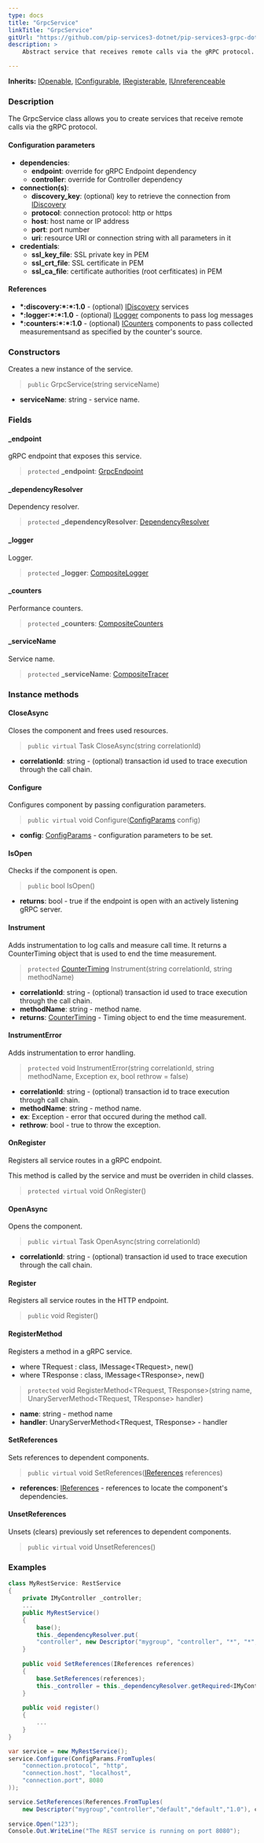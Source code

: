 ```yaml
---
type: docs
title: "GrpcService"
linkTitle: "GrpcService"
gitUrl: "https://github.com/pip-services3-dotnet/pip-services3-grpc-dotnet"
description: > 
    Abstract service that receives remote calls via the gRPC protocol.

---
```


**Inherits:** [IOpenable](../../../commons/run/iopenable), [IConfigurable](../../../commons/config/iconfigurable), [IRegisterable](../iregisterable), [IUnreferenceable](../../../commons/refer/iunreferenceable)


### Description

The GrpcService class allows you to create services that receive remote calls via the gRPC protocol.

#### Configuration parameters
- **dependencies**:   
    - **endpoint**: override for gRPC Endpoint dependency    
    - **controller**: override for Controller dependency    
- **connection(s)**:    
    - **discovery_key**: (optional) key to retrieve the connection from [IDiscovery](../../../components/connect/idiscovery)    
    - **protocol**: connection protocol: http or https    
    - **host**: host name or IP address    
    - **port**: port number   
    - **uri**: resource URI or connection string with all parameters in it    
- **credentials**:   
    - **ssl_key_file**: SSL private key in PEM    
    - **ssl_crt_file**: SSL certificate in PEM    
    - **ssl_ca_file**: certificate authorities (root cerfiticates) in PEM    
 
#### References

- **\*:discovery:\*:\*:1.0** - (optional) [IDiscovery](../../../components/connect/idiscovery) services
- **\*:logger:\*:\*:1.0** - (optional) [ILogger](../../../components/log/ilogger) components to pass log messages
- **\*:counters:\*:\*:1.0** - (optional) [ICounters](../../../components/count/icounters) components to pass collected measurementsand as specified by the counter's source.


### Constructors

Creates a new instance of the service.

> `public` GrpcService(string serviceName)

- **serviceName**: string - service name.


### Fields

<span class="hide-title-link">

#### _endpoint
gRPC endpoint that exposes this service.
> `protected` **_endpoint**: [GrpcEndpoint](../grpc_endpoint)

#### _dependencyResolver
Dependency resolver.
> `protected` **_dependencyResolver**: [DependencyResolver](../../../commons/refer/dependency_resolver)

#### _logger
Logger.
> `protected` **_logger**: [CompositeLogger](../../../components/log/composite_logger)

#### _counters
Performance counters.
> `protected` **_counters**: [CompositeCounters](../../../components/count/composite_counters)

#### _serviceName
Service name.
> `protected` **_serviceName**: [CompositeTracer](../../../components/trace/composite_tracer)

</span>


### Instance methods

#### CloseAsync
Closes the component and frees used resources.

> `public virtual` Task CloseAsync(string correlationId)

- **correlationId**: string - (optional) transaction id used to trace execution through the call chain.


#### Configure
Configures component by passing configuration parameters.

> `public virtual` void Configure([ConfigParams](../../../commons/config/config_params) config)

- **config**: [ConfigParams](../../../commons/config/config_params) - configuration parameters to be set.


#### IsOpen
Checks if the component is open.

> `public` bool IsOpen()

- **returns**: bool - true if the endpoint is open with an actively listening gRPC server.


#### Instrument
Adds instrumentation to log calls and measure call time. 
It returns a CounterTiming object that is used to end the time measurement.

> `protected` [CounterTiming](../../../components/count/counter_timing) Instrument(string correlationId, string methodName)

- **correlationId**: string - (optional) transaction id used to trace execution through the call chain.
- **methodName**: string - method name.
- **returns**: [CounterTiming](../../../components/count/counter_timing) - Timing object to end the time measurement.

#### InstrumentError
Adds instrumentation to error handling.

> `protected` void InstrumentError(string correlationId, string methodName, Exception ex, bool rethrow = false)
- **correlationId**: string - (optional) transaction id to trace execution through call chain.
- **methodName**: string - method name.
- **ex**: Exception - error that occured during the method call.
- **rethrow**: bool - true to throw the exception.

#### OnRegister
Registers all service routes in a gRPC endpoint.

This method is called by the service and must be overriden
in child classes.

> `protected virtual` void OnRegister()

#### OpenAsync
Opens the component.

> `public virtual` Task OpenAsync(string correlationId)

- **correlationId**: string - (optional) transaction id used to trace execution through the call chain.


#### Register
Registers all service routes in the HTTP endpoint.

> `public` void Register()


#### RegisterMethod

Registers a method in a gRPC service.

- where TRequest : class, IMessage\<TRequest\>, new()
- where TResponse : class, IMessage\<TResponse\>, new()

> `protected` void RegisterMethod\<TRequest, TResponse\>(string name, UnaryServerMethod\<TRequest, TResponse\> handler)

- **name**: string - method name
- **handler**: UnaryServerMethod\<TRequest, TResponse\> - handler
#### SetReferences
Sets references to dependent components.

> `public virtual` void SetReferences([IReferences](../../../commons/refer/ireferences) references)

- **references**: [IReferences](../../../commons/refer/ireferences) - references to locate the component's dependencies.


#### UnsetReferences
Unsets (clears) previously set references to dependent components.

> `public virtual` void UnsetReferences()


### Examples

```cs
class MyRestService: RestService 
{
    private IMyController _controller;
    ...
    public MyRestService()
    {
        base();
        this._dependencyResolver.put(
        "controller", new Descriptor("mygroup", "controller", "*", "*", "1.0"));
    }
    
    public void SetReferences(IReferences references)
    {
        base.SetReferences(references);
        this._controller = this._dependencyResolver.getRequired<IMyController>("controller");
    }
    
    public void register()
    {
        ...
    }
}

var service = new MyRestService();
service.Configure(ConfigParams.FromTuples(
    "connection.protocol", "http",
    "connection.host", "localhost",
    "connection.port", 8080 
));

service.SetReferences(References.FromTuples(
    new Descriptor("mygroup","controller","default","default","1.0"), controller ));
 
service.Open("123");
Console.Out.WriteLine("The REST service is running on port 8080");
```


